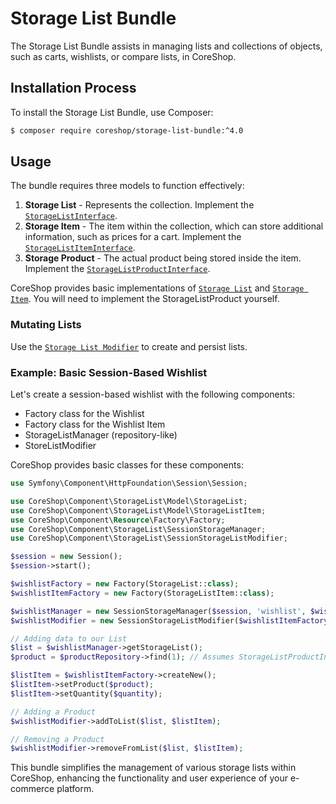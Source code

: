 # Storage List Bundle

The Storage List Bundle assists in managing lists and collections of objects, such as carts, wishlists, or compare
lists, in CoreShop.

## Installation Process

To install the Storage List Bundle, use Composer:

```bash
$ composer require coreshop/storage-list-bundle:^4.0
```

## Usage

The bundle requires three models to function effectively:

1. **Storage List** - Represents the collection. Implement
   the [`StorageListInterface`](https://github.com/coreshop/CoreShop/blob/master/src/CoreShop/Component/StorageList/Model/StorageListInterface.php).
2. **Storage Item** - The item within the collection, which can store additional information, such as prices for a cart.
   Implement
   the [`StorageListItemInterface`](https://github.com/coreshop/CoreShop/blob/master/src/CoreShop/Component/StorageList/Model/StorageListItemInterface.php).
3. **Storage Product** - The actual product being stored inside the item. Implement
   the [`StorageListProductInterface`](https://github.com/coreshop/CoreShop/blob/master/src/CoreShop/Component/StorageList/Model/StorageListProductInterface.php).

CoreShop provides basic implementations
of [`Storage List`](https://github.com/coreshop/CoreShop/blob/master/src/CoreShop/Component/StorageList/Model/StorageList.php)
and [`Storage Item`](https://github.com/coreshop/CoreShop/blob/master/src/CoreShop/Component/StorageList/Model/StorageItem.php).
You will need to implement the StorageListProduct yourself.

### Mutating Lists

Use
the [`Storage List Modifier`](https://github.com/coreshop/CoreShop/blob/master/src/CoreShop/Component/StorageList/StorageListModifier.php)
to create and persist lists.

### Example: Basic Session-Based Wishlist

Let's create a session-based wishlist with the following components:

- Factory class for the Wishlist
- Factory class for the Wishlist Item
- StorageListManager (repository-like)
- StoreListModifier

CoreShop provides basic classes for these components:

```php
use Symfony\Component\HttpFoundation\Session\Session;

use CoreShop\Component\StorageList\Model\StorageList;
use CoreShop\Component\StorageList\Model\StorageListItem;
use CoreShop\Component\Resource\Factory\Factory;
use CoreShop\Component\StorageList\SessionStorageManager;
use CoreShop\Component\StorageList\SessionStorageListModifier;

$session = new Session();
$session->start();

$wishlistFactory = new Factory(StorageList::class);
$wishlistItemFactory = new Factory(StorageListItem::class);

$wishlistManager = new SessionStorageManager($session, 'wishlist', $wishlistFactory);
$wishlistModifier = new SessionStorageListModifier($wishlistItemFactory, $wishlistManager);

// Adding data to our List
$list = $wishlistManager->getStorageList();
$product = $productRepository->find(1); // Assumes StorageListProductInterface implementation

$listItem = $wishlistItemFactory->createNew();
$listItem->setProduct($product);
$listItem->setQuantity($quantity);

// Adding a Product
$wishlistModifier->addToList($list, $listItem);

// Removing a Product
$wishlistModifier->removeFromList($list, $listItem);
```

This bundle simplifies the management of various storage lists within CoreShop, enhancing the functionality and user
experience of your e-commerce platform.
